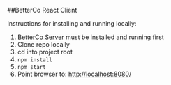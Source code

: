 ##BetterCo React Client

Instructions for installing and running locally:
1. [BetterCo Server](https://github.com/radelmann/betterCoServer) must be installed and running first
2. Clone repo locally
3. cd into project root
4. `npm install`
5. `npm start`
6. Point browser to: [http://localhost:8080/](http://localhost:8080/)
